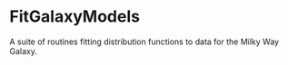 # FitGalaxyModels
A suite of routines fitting distribution functions to data for the Milky Way Galaxy.
